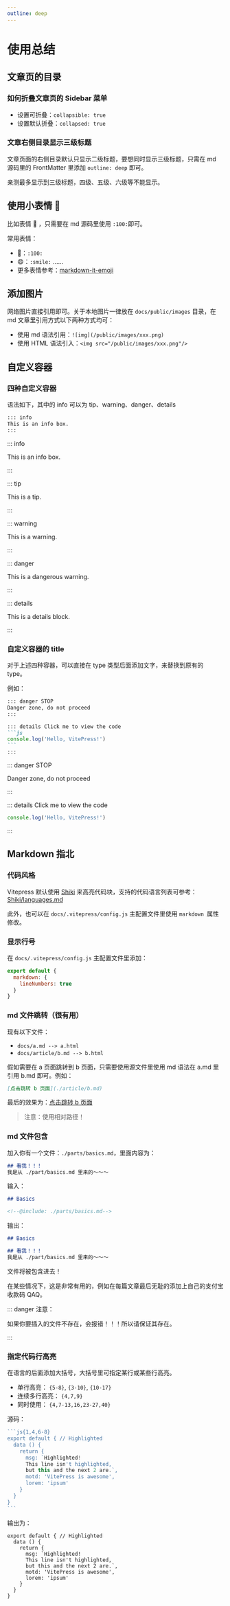 ```yaml
---
outline: deep
---
```


# 使用总结

## 文章页的目录

### 如何折叠文章页的 Sidebar 菜单

- 设置可折叠：`collapsible: true`
- 设置默认折叠：`collapsed: true`

### 文章右侧目录显示三级标题

文章页面的右侧目录默认只显示二级标题，要想同时显示三级标题，只需在 md 源码里的 FrontMatter 里添加 `outline: deep` 即可。

亲测最多显示到三级标题，四级、五级、六级等不能显示。

## 使用小表情 :100:

比如表情 :100: ，只需要在 md 源码里使用 `:100:`即可。

常用表情：

- :100:：`:100:`
- :smile:：`:smile:`
  ……
- 更多表情参考：[markdown-it-emoji](https://github.com/markdown-it/markdown-it-emoji/blob/master/lib/data/full.json)

## 添加图片
网络图片直接引用即可。关于本地图片一律放在 `docs/public/images` 目录，在 md 文章里引用方式以下两种方式均可：
  - 使用 md 语法引用：`![img](/public/images/xxx.png)`
  - 使用 HTML 语法引入：`<img src="/public/images/xxx.png"/>`

## 自定义容器

### 四种自定义容器

语法如下，其中的 info 可以为 tip、warning、danger、details

```markdown
::: info
This is an info box.
:::
```

::: info 

This is an info box. 

::: 

::: tip 

This is a tip.

 ::: 

::: warning 

This is a warning. 

::: 

::: danger 

This is a dangerous warning. 

::: 

::: details 

This is a details block.

 :::

### 自定义容器的 title

对于上述四种容器，可以直接在 type 类型后面添加文字，来替换到原有的 type。

例如：

````markdown
::: danger STOP
Danger zone, do not proceed
:::

::: details Click me to view the code
```js
console.log('Hello, VitePress!')
```
:::
````

::: danger STOP 

Danger zone, do not proceed 

::: 

::: details Click me to view the code

```js
console.log('Hello, VitePress!')
```

:::

## Markdown 指北

### 代码风格

Vitepress 默认使用 [Shiki](https://shiki.matsu.io/) 来高亮代码块，支持的代码语言列表可参考：[Shiki/languages.md](https://github.com/shikijs/shiki/blob/main/docs/languages.md)

此外，也可以在 `docs/.vitepress/config.js` 主配置文件里使用 `markdown `属性修改。

### 显示行号

在 `docs/.vitepress/config.js` 主配置文件里添加：

```js
export default {
  markdown: {
    lineNumbers: true
  }
}
```

### md 文件跳转（很有用）

现有以下文件：

- `docs/a.md --> a.html`
- `docs/article/b.md --> b.html`

假如需要在 a 页面跳转到 b 页面，只需要使用源文件里使用 md 语法在 a.md 里引用 b.md 即可。例如：

```markdown
[点击跳转 b 页面](./article/b.md)
```

最后的效果为：[点击跳转 b 页面](./article/b.md)

> 注意：使用相对路径！

### md 文件包含

加入你有一个文件：`./parts/basics.md`，里面内容为：

```markdown
## 看我！！！
我是从 ./part/basics.md 里来的～～～
```

输入：

```markdown
## Basics

<!--@include: ./parts/basics.md-->
```

输出：

```markdown 
## Basics

## 看我！！！
我是从 ./part/basics.md 里来的～～～
```

文件将被包含进去！

在某些情况下，这是非常有用的，例如在每篇文章最后无耻的添加上自己的支付宝收款码 QAQ。

:::  danger 注意：

如果你要插入的文件不存在，会报错！！！所以请保证其存在。

:::

### 指定代码行高亮

在语言的后面添加大括号，大括号里可指定某行或某些行高亮。

- 单行高亮： `{5-8}`, `{3-10}`, `{10-17}`
- 连续多行高亮： `{4,7,9}`
- 同时使用： `{4,7-13,16,23-27,40}`

源码：

````js
```js{1,4,6-8}
export default { // Highlighted
  data () {
    return {
      msg: `Highlighted!
      This line isn't highlighted,
      but this and the next 2 are.`,
      motd: 'VitePress is awesome',
      lorem: 'ipsum'
    }
  }
}
```
````

输出为：

```js{1,4,6-8}
export default { // Highlighted
  data () {
    return {
      msg: `Highlighted!
      This line isn't highlighted,
      but this and the next 2 are.`,
      motd: 'VitePress is awesome',
      lorem: 'ipsum'
    }
  }
}
```